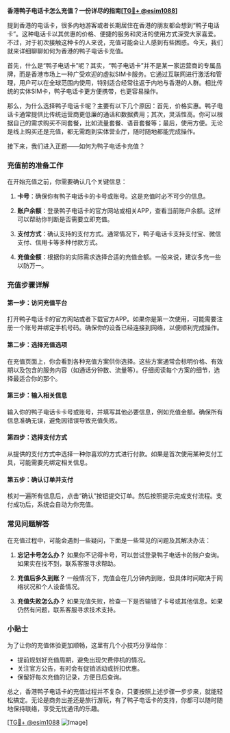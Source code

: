 **香港鸭子电话卡怎么充值？一份详尽的指南[[TG💪+ @esim1088](https://t.me/s/esim1088)]**

提到香港的电话卡，很多内地游客或者长期居住在香港的朋友都会想到“鸭子电话卡”。这种电话卡以其优惠的价格、便捷的服务和灵活的使用方式深受大家喜爱。不过，对于初次接触这种卡的人来说，充值可能会让人感到有些困惑。今天，我们就来详细聊聊如何为香港的鸭子电话卡充值。

首先，什么是“鸭子电话卡”呢？其实，“鸭子电话卡”并不是某一家运营商的专属品牌，而是香港市场上一种广受欢迎的虚拟SIM卡服务。它通过互联网进行激活和管理，用户可以在全球范围内使用，特别适合经常往返于内地与香港的人群。相比传统的实体SIM卡，鸭子电话卡更方便携带，也更容易操作。

那么，为什么选择鸭子电话卡呢？主要有以下几个原因：首先，价格实惠。鸭子电话卡通常提供比传统运营商更低廉的通话和数据费用；其次，灵活性高。你可以根据自己的需求购买不同套餐，比如流量套餐、语音套餐等；最后，使用方便。无论是线上购买还是充值，都无需跑到实体营业厅，随时随地都能完成操作。

接下来，我们进入正题——如何为鸭子电话卡充值？

### 充值前的准备工作

在开始充值之前，你需要确认几个关键信息：

1. **卡号**：确保你有鸭子电话卡的卡号或账号。这是充值时必不可少的信息。
   
2. **账户余额**：登录鸭子电话卡的官方网站或相关APP，查看当前账户余额。这样可以帮助你判断是否需要立即充值。

3. **支付方式**：确认支持的支付方式。通常情况下，鸭子电话卡支持支付宝、微信支付、信用卡等多种付款方式。

4. **充值金额**：根据你的实际需求选择合适的充值金额。一般来说，建议多充一些以防万一。

### 充值步骤详解

#### 第一步：访问充值平台

打开鸭子电话卡的官方网站或者下载官方APP。如果你是第一次使用，可能需要注册一个账号并绑定手机号码。确保你的设备已经连接到网络，以便顺利完成操作。

#### 第二步：选择充值选项

在充值页面上，你会看到各种充值方案供你选择。这些方案通常会标明价格、有效期以及包含的服务内容（如通话分钟数、流量等）。仔细阅读每个方案的细节，选择最适合你的那个。

#### 第三步：输入相关信息

输入你的鸭子电话卡卡号或账号，并填写其他必要信息，例如充值金额。确保所有信息准确无误，避免因错误导致充值失败。

#### 第四步：选择支付方式

从提供的支付方式中选择一种你喜欢的方式进行付款。如果是首次使用某种支付工具，可能需要先绑定相关信息。

#### 第五步：确认订单并支付

核对一遍所有信息后，点击“确认”按钮提交订单。然后按照提示完成支付流程。支付成功后，系统会自动为你充值。

### 常见问题解答

在充值过程中，可能会遇到一些疑问，下面是一些常见的问题及其解决办法：

1. **忘记卡号怎么办？**
   如果你不记得卡号，可以尝试登录鸭子电话卡的账户查询。如果实在找不到，联系客服寻求帮助。

2. **充值后多久到账？**
   一般情况下，充值会在几分钟内到账，但具体时间取决于网络状况和个人设备情况。

3. **充值失败怎么办？**
   如果充值失败，检查一下是否输错了卡号或其他信息。如果仍然有问题，联系客服寻求技术支持。

### 小贴士

为了让你的充值体验更加顺畅，这里有几个小技巧分享给你：
- 提前规划好充值周期，避免出现欠费停机的情况。
- 关注官方公告，有时会有促销活动或折扣优惠。
- 保留好每次充值的记录，方便日后查询。

总之，香港鸭子电话卡的充值过程并不复杂，只要按照上述步骤一步步来，就能轻松搞定。无论是商务出差还是旅行游玩，有了鸭子电话卡的支持，你都可以随时随地保持联络，享受无忧通讯的乐趣。

[[TG💪+ @esim1088](https://t.me/s/esim1088) ![Image](https://i.postimg.cc/4NQfJmqS/Snipaste-2025-05-13-00-14-12.png)]